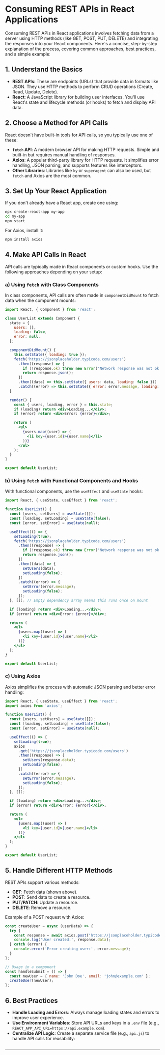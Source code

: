 # Consuming REST APIs in React Applications

Consuming REST APIs in React applications involves fetching data from a server using HTTP methods (like GET, POST, PUT, DELETE) and integrating the responses into your React components. Here's a concise, step-by-step explanation of the process, covering common approaches, best practices, and a simple example:

## 1. **Understand the Basics**
- **REST APIs**: These are endpoints (URLs) that provide data in formats like JSON. They use HTTP methods to perform CRUD operations (Create, Read, Update, Delete).
- **React**: A JavaScript library for building user interfaces. You'll use React's state and lifecycle methods (or hooks) to fetch and display API data.

## 2. **Choose a Method for API Calls**
React doesn't have built-in tools for API calls, so you typically use one of these:
- **`fetch` API**: A modern browser API for making HTTP requests. Simple and built-in but requires manual handling of responses.
- **Axios**: A popular third-party library for HTTP requests. It simplifies error handling, JSON parsing, and supports features like interceptors.
- **Other Libraries**: Libraries like `ky` or `superagent` can also be used, but `fetch` and Axios are the most common.

## 3. **Set Up Your React Application**
If you don't already have a React app, create one using:
```bash
npx create-react-app my-app
cd my-app
npm start
```
For Axios, install it:
```bash
npm install axios
```

## 4. **Make API Calls in React**
API calls are typically made in React components or custom hooks. Use the following approaches depending on your setup:

### a) **Using `fetch` with Class Components**
In class components, API calls are often made in `componentDidMount` to fetch data when the component mounts:
```jsx
import React, { Component } from 'react';

class UserList extends Component {
  state = {
    users: [],
    loading: false,
    error: null,
  };

  componentDidMount() {
    this.setState({ loading: true });
    fetch('https://jsonplaceholder.typicode.com/users')
      .then((response) => {
        if (!response.ok) throw new Error('Network response was not ok');
        return response.json();
      })
      .then((data) => this.setState({ users: data, loading: false }))
      .catch((error) => this.setState({ error: error.message, loading: false }));
  }

  render() {
    const { users, loading, error } = this.state;
    if (loading) return <div>Loading...</div>;
    if (error) return <div>Error: {error}</div>;

    return (
      <ul>
        {users.map((user) => (
          <li key={user.id}>{user.name}</li>
        ))}
      </ul>
    );
  }
}

export default UserList;
```

### b) **Using `fetch` with Functional Components and Hooks**
With functional components, use the `useEffect` and `useState` hooks:
```jsx
import React, { useState, useEffect } from 'react';

function UserList() {
  const [users, setUsers] = useState([]);
  const [loading, setLoading] = useState(false);
  const [error, setError] = useState(null);

  useEffect(() => {
    setLoading(true);
    fetch('https://jsonplaceholder.typicode.com/users')
      .then((response) => {
        if (!response.ok) throw new Error('Network response was not ok');
        return response.json();
      })
      .then((data) => {
        setUsers(data);
        setLoading(false);
      })
      .catch((error) => {
        setError(error.message);
        setLoading(false);
      });
  }, []); // Empty dependency array means this runs once on mount

  if (loading) return <div>Loading...</div>;
  if (error) return <div>Error: {error}</div>;

  return (
    <ul>
      {users.map((user) => (
        <li key={user.id}>{user.name}</li>
      ))}
    </ul>
  );
}

export default UserList;
```

### c) **Using Axios**
Axios simplifies the process with automatic JSON parsing and better error handling:
```jsx
import React, { useState, useEffect } from 'react';
import axios from 'axios';

function UserList() {
  const [users, setUsers] = useState([]);
  const [loading, setLoading] = useState(false);
  const [error, setError] = useState(null);

  useEffect(() => {
    setLoading(true);
    axios
      .get('https://jsonplaceholder.typicode.com/users')
      .then((response) => {
        setUsers(response.data);
        setLoading(false);
      })
      .catch((error) => {
        setError(error.message);
        setLoading(false);
      });
  }, []);

  if (loading) return <div>Loading...</div>;
  if (error) return <div>Error: {error}</div>;

  return (
    <ul>
      {users.map((user) => (
        <li key={user.id}>{user.name}</li>
      ))}
    </ul>
  );
}

export default UserList;
```

## 5. **Handle Different HTTP Methods**
REST APIs support various methods:
- **GET**: Fetch data (shown above).
- **POST**: Send data to create a resource.
- **PUT/PATCH**: Update a resource.
- **DELETE**: Remove a resource.

Example of a POST request with Axios:
```jsx
const createUser = async (userData) => {
  try {
    const response = await axios.post('https://jsonplaceholder.typicode.com/users', userData);
    console.log('User created:', response.data);
  } catch (error) {
    console.error('Error creating user:', error.message);
  }
};

// Usage in a component
const handleSubmit = () => {
  const newUser = { name: 'John Doe', email: 'john@example.com' };
  createUser(newUser);
};
```

## 6. **Best Practices**
- **Handle Loading and Errors**: Always manage loading states and errors to improve user experience.
- **Use Environment Variables**: Store API URLs and keys in a `.env` file (e.g., `REACT_APP_API_URL=https://api.example.com`).
- **Centralize API Logic**: Create a separate service file (e.g., `api.js`) to handle API calls for reusability:
  ```jsx
---